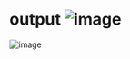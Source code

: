 

# output ![image](https://github.com/xlwv/payment-page/assets/107869479/3d14eac6-41a6-4ddd-b3c1-77c6c10e3b53)
![image](https://github.com/xlwv/payment-page/assets/107869479/5ffd8389-0e76-4236-ad8b-6c2ea1c482fd)

